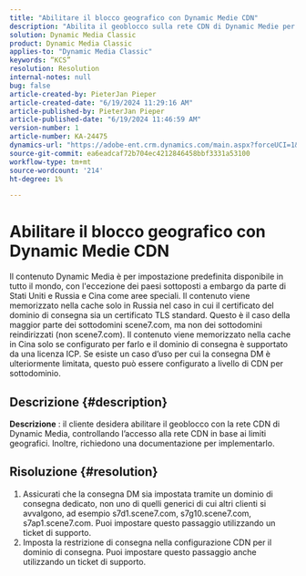 ```yaml
---
title: "Abilitare il blocco geografico con Dynamic Medie CDN"
description: "Abilita il geoblocco sulla rete CDN di Dynamic Medie per rendere gli URL disponibili solo in alcuni paesi"
solution: Dynamic Media Classic
product: Dynamic Media Classic
applies-to: "Dynamic Media Classic"
keywords: “KCS”
resolution: Resolution
internal-notes: null
bug: false
article-created-by: PieterJan Pieper
article-created-date: "6/19/2024 11:29:16 AM"
article-published-by: PieterJan Pieper
article-published-date: "6/19/2024 11:46:59 AM"
version-number: 1
article-number: KA-24475
dynamics-url: "https://adobe-ent.crm.dynamics.com/main.aspx?forceUCI=1&pagetype=entityrecord&etn=knowledgearticle&id=1695c325-2f2e-ef11-840a-000d3a5b439f"
source-git-commit: ea6eadcaf72b704ec4212846458bbf3331a53100
workflow-type: tm+mt
source-wordcount: '214'
ht-degree: 1%

---
```


# Abilitare il blocco geografico con Dynamic Medie CDN


Il contenuto Dynamic Media è per impostazione predefinita disponibile in tutto il mondo, con l&#39;eccezione dei paesi sottoposti a embargo da parte di Stati Uniti e Russia e Cina come aree speciali. Il contenuto viene memorizzato nella cache solo in Russia nel caso in cui il certificato del dominio di consegna sia un certificato TLS standard. Questo è il caso della maggior parte dei sottodomini scene7.com, ma non dei sottodomini reindirizzati (non scene7.com). Il contenuto viene memorizzato nella cache in Cina solo se configurato per farlo e il dominio di consegna è supportato da una licenza ICP.
Se esiste un caso d’uso per cui la consegna DM è ulteriormente limitata, questo può essere configurato a livello di CDN per sottodominio.

## Descrizione {#description}

<b>Descrizione</b> : il cliente desidera abilitare il geoblocco con la rete CDN di Dynamic Media, controllando l’accesso alla rete CDN in base ai limiti geografici. Inoltre, richiedono una documentazione per implementarlo.

## Risoluzione {#resolution}


1) Assicurati che la consegna DM sia impostata tramite un dominio di consegna dedicato, non uno di quelli generici di cui altri clienti si avvalgono, ad esempio s7d1.scene7.com, s7g10.scene7.com, s7ap1.scene7.com. Puoi impostare questo passaggio utilizzando un ticket di supporto.
2) Imposta la restrizione di consegna nella configurazione CDN per il dominio di consegna. Puoi impostare questo passaggio anche utilizzando un ticket di supporto.


